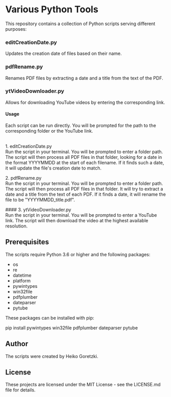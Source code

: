 
# Various Python Tools

This repository contains a collection of Python scripts serving different purposes:

### editCreationDate.py<br>
Updates the creation date of files based on their name.

### pdfRename.py<br>
Renames PDF files by extracting a date and a title from the text of the PDF.
### ytVideoDownloader.py<br>
Allows for downloading YouTube videos by entering the corresponding link.<br>

#### Usage<br>
Each script can be run directly. You will be prompted for the path to the corresponding folder or the YouTube link.<br><br>

<p>1. editCreationDate.py<br>
Run the script in your terminal. You will be prompted to enter a folder path. The script will then process all PDF files in that folder, looking for a date in the format YYYYMMDD at the start of each filename. If it finds such a date, it will update the file's creation date to match.</p>

<p>2. pdfRename.py<br>
Run the script in your terminal. You will be prompted to enter a folder path. The script will then process all PDF files in that folder. It will try to extract a date and a title from the text of each PDF. If it finds a date, it will rename the file to be "YYYYMMDD_title.pdf".</p>

<p>#### 3. ytVideoDownloader.py<br>
Run the script in your terminal. You will be prompted to enter a YouTube link. The script will then download the video at the highest available resolution.</p>


## Prerequisites

The scripts require Python 3.6 or higher and the following packages:

- os
- re
- datetime
- platform
- pywintypes
- win32file
- pdfplumber
- dateparser
- pytube

These packages can be installed with pip:

pip install pywintypes win32file pdfplumber dateparser pytube


## Author

The scripts were created by Heiko Goretzki.


## License

These projects are licensed under the MIT License - see the LICENSE.md file for details.
